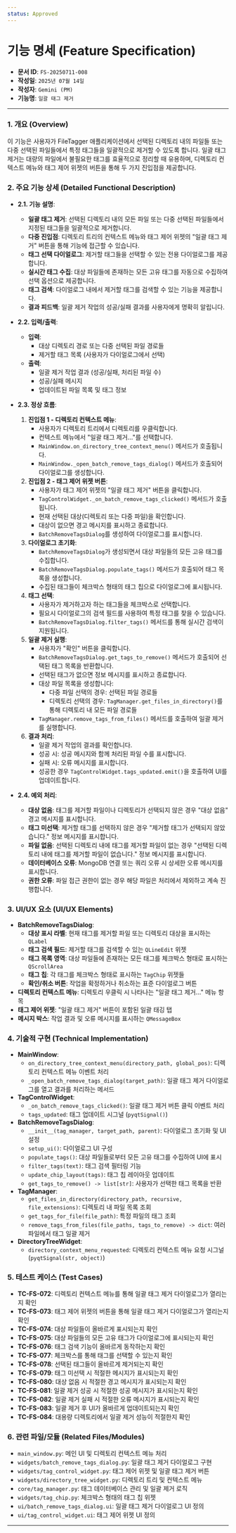 ```yaml
---
status: Approved
---
```

# 기능 명세 (Feature Specification)

*   **문서 ID**: `FS-20250711-008`
*   **작성일**: `2025년 07월 14일`
*   **작성자**: `Gemini (PM)`
*   **기능명**: `일괄 태그 제거`

---

### 1. 개요 (Overview)

이 기능은 사용자가 FileTagger 애플리케이션에서 선택된 디렉토리 내의 파일들 또는 다중 선택된 파일들에서 특정 태그들을 일괄적으로 제거할 수 있도록 합니다. 일괄 태그 제거는 대량의 파일에서 불필요한 태그를 효율적으로 정리할 때 유용하며, 디렉토리 컨텍스트 메뉴와 태그 제어 위젯의 버튼을 통해 두 가지 진입점을 제공합니다.

### 2. 주요 기능 상세 (Detailed Functional Description)

*   **2.1. 기능 설명**:
    *   **일괄 태그 제거**: 선택된 디렉토리 내의 모든 파일 또는 다중 선택된 파일들에서 지정된 태그들을 일괄적으로 제거합니다.
    *   **다중 진입점**: 디렉토리 트리의 컨텍스트 메뉴와 태그 제어 위젯의 "일괄 태그 제거" 버튼을 통해 기능에 접근할 수 있습니다.
    *   **태그 선택 다이얼로그**: 제거할 태그들을 선택할 수 있는 전용 다이얼로그를 제공합니다.
    *   **실시간 태그 수집**: 대상 파일들에 존재하는 모든 고유 태그를 자동으로 수집하여 선택 옵션으로 제공합니다.
    *   **태그 검색**: 다이얼로그 내에서 제거할 태그를 검색할 수 있는 기능을 제공합니다.
    *   **결과 피드백**: 일괄 제거 작업의 성공/실패 결과를 사용자에게 명확히 알립니다.

*   **2.2. 입력/출력**:
    *   **입력**:
        *   대상 디렉토리 경로 또는 다중 선택된 파일 경로들
        *   제거할 태그 목록 (사용자가 다이얼로그에서 선택)
    *   **출력**:
        *   일괄 제거 작업 결과 (성공/실패, 처리된 파일 수)
        *   성공/실패 메시지
        *   업데이트된 파일 목록 및 태그 정보

*   **2.3. 정상 흐름**:
    1.  **진입점 1 - 디렉토리 컨텍스트 메뉴**:
        *   사용자가 디렉토리 트리에서 디렉토리를 우클릭합니다.
        *   컨텍스트 메뉴에서 "일괄 태그 제거..."를 선택합니다.
        *   `MainWindow.on_directory_tree_context_menu()` 메서드가 호출됩니다.
        *   `MainWindow._open_batch_remove_tags_dialog()` 메서드가 호출되어 다이얼로그를 생성합니다.
    2.  **진입점 2 - 태그 제어 위젯 버튼**:
        *   사용자가 태그 제어 위젯의 "일괄 태그 제거" 버튼을 클릭합니다.
        *   `TagControlWidget._on_batch_remove_tags_clicked()` 메서드가 호출됩니다.
        *   현재 선택된 대상(디렉토리 또는 다중 파일)을 확인합니다.
        *   대상이 없으면 경고 메시지를 표시하고 종료합니다.
        *   `BatchRemoveTagsDialog`를 생성하여 다이얼로그를 표시합니다.
    3.  **다이얼로그 초기화**:
        *   `BatchRemoveTagsDialog`가 생성되면서 대상 파일들의 모든 고유 태그를 수집합니다.
        *   `BatchRemoveTagsDialog.populate_tags()` 메서드가 호출되어 태그 목록을 생성합니다.
        *   수집된 태그들이 체크박스 형태의 태그 칩으로 다이얼로그에 표시됩니다.
    4.  **태그 선택**:
        *   사용자가 제거하고자 하는 태그들을 체크박스로 선택합니다.
        *   필요시 다이얼로그의 검색 필드를 사용하여 특정 태그를 찾을 수 있습니다.
        *   `BatchRemoveTagsDialog.filter_tags()` 메서드를 통해 실시간 검색이 지원됩니다.
    5.  **일괄 제거 실행**:
        *   사용자가 "확인" 버튼을 클릭합니다.
        *   `BatchRemoveTagsDialog.get_tags_to_remove()` 메서드가 호출되어 선택된 태그 목록을 반환합니다.
        *   선택된 태그가 없으면 정보 메시지를 표시하고 종료합니다.
        *   대상 파일 목록을 생성합니다:
            *   다중 파일 선택의 경우: 선택된 파일 경로들
            *   디렉토리 선택의 경우: `TagManager.get_files_in_directory()`를 통해 디렉토리 내 모든 파일 경로들
        *   `TagManager.remove_tags_from_files()` 메서드를 호출하여 일괄 제거를 실행합니다.
    6.  **결과 처리**:
        *   일괄 제거 작업의 결과를 확인합니다.
        *   성공 시: 성공 메시지와 함께 처리된 파일 수를 표시합니다.
        *   실패 시: 오류 메시지를 표시합니다.
        *   성공한 경우 `TagControlWidget.tags_updated.emit()`을 호출하여 UI를 업데이트합니다.

*   **2.4. 예외 처리**:
    *   **대상 없음**: 태그를 제거할 파일이나 디렉토리가 선택되지 않은 경우 "대상 없음" 경고 메시지를 표시합니다.
    *   **태그 미선택**: 제거할 태그를 선택하지 않은 경우 "제거할 태그가 선택되지 않았습니다." 정보 메시지를 표시합니다.
    *   **파일 없음**: 선택된 디렉토리 내에 태그를 제거할 파일이 없는 경우 "선택된 디렉토리 내에 태그를 제거할 파일이 없습니다." 정보 메시지를 표시합니다.
    *   **데이터베이스 오류**: MongoDB 연결 또는 쿼리 오류 시 상세한 오류 메시지를 표시합니다.
    *   **권한 오류**: 파일 접근 권한이 없는 경우 해당 파일은 처리에서 제외하고 계속 진행합니다.

### 3. UI/UX 요소 (UI/UX Elements)

*   **BatchRemoveTagsDialog**:
    *   **대상 표시 라벨**: 현재 태그를 제거할 파일 또는 디렉토리 대상을 표시하는 `QLabel`
    *   **태그 검색 필드**: 제거할 태그를 검색할 수 있는 `QLineEdit` 위젯
    *   **태그 목록 영역**: 대상 파일들에 존재하는 모든 태그를 체크박스 형태로 표시하는 `QScrollArea`
    *   **태그 칩**: 각 태그를 체크박스 형태로 표시하는 `TagChip` 위젯들
    *   **확인/취소 버튼**: 작업을 확정하거나 취소하는 표준 다이얼로그 버튼
*   **디렉토리 컨텍스트 메뉴**: 디렉토리 우클릭 시 나타나는 "일괄 태그 제거..." 메뉴 항목
*   **태그 제어 위젯**: "일괄 태그 제거" 버튼이 포함된 일괄 태깅 탭
*   **메시지 박스**: 작업 결과 및 오류 메시지를 표시하는 `QMessageBox`

### 4. 기술적 구현 (Technical Implementation)

*   **MainWindow**:
    *   `on_directory_tree_context_menu(directory_path, global_pos)`: 디렉토리 컨텍스트 메뉴 이벤트 처리
    *   `_open_batch_remove_tags_dialog(target_path)`: 일괄 태그 제거 다이얼로그를 열고 결과를 처리하는 메서드
*   **TagControlWidget**:
    *   `_on_batch_remove_tags_clicked()`: 일괄 태그 제거 버튼 클릭 이벤트 처리
    *   `tags_updated`: 태그 업데이트 시그널 (`pyqtSignal()`)
*   **BatchRemoveTagsDialog**:
    *   `__init__(tag_manager, target_path, parent)`: 다이얼로그 초기화 및 UI 설정
    *   `setup_ui()`: 다이얼로그 UI 구성
    *   `populate_tags()`: 대상 파일들로부터 모든 고유 태그를 수집하여 UI에 표시
    *   `filter_tags(text)`: 태그 검색 필터링 기능
    *   `update_chip_layout(tags)`: 태그 칩 레이아웃 업데이트
    *   `get_tags_to_remove() -> list[str]`: 사용자가 선택한 태그 목록을 반환
*   **TagManager**:
    *   `get_files_in_directory(directory_path, recursive, file_extensions)`: 디렉토리 내 파일 목록 조회
    *   `get_tags_for_file(file_path)`: 특정 파일의 태그 조회
    *   `remove_tags_from_files(file_paths, tags_to_remove) -> dict`: 여러 파일에서 태그 일괄 제거
*   **DirectoryTreeWidget**:
    *   `directory_context_menu_requested`: 디렉토리 컨텍스트 메뉴 요청 시그널 (`pyqtSignal(str, object)`)

### 5. 테스트 케이스 (Test Cases)

*   **TC-FS-072**: 디렉토리 컨텍스트 메뉴를 통해 일괄 태그 제거 다이얼로그가 열리는지 확인
*   **TC-FS-073**: 태그 제어 위젯의 버튼을 통해 일괄 태그 제거 다이얼로그가 열리는지 확인
*   **TC-FS-074**: 대상 파일들이 올바르게 표시되는지 확인
*   **TC-FS-075**: 대상 파일들의 모든 고유 태그가 다이얼로그에 표시되는지 확인
*   **TC-FS-076**: 태그 검색 기능이 올바르게 동작하는지 확인
*   **TC-FS-077**: 체크박스를 통해 태그를 선택할 수 있는지 확인
*   **TC-FS-078**: 선택된 태그들이 올바르게 제거되는지 확인
*   **TC-FS-079**: 태그 미선택 시 적절한 메시지가 표시되는지 확인
*   **TC-FS-080**: 대상 없음 시 적절한 경고 메시지가 표시되는지 확인
*   **TC-FS-081**: 일괄 제거 성공 시 적절한 성공 메시지가 표시되는지 확인
*   **TC-FS-082**: 일괄 제거 실패 시 적절한 오류 메시지가 표시되는지 확인
*   **TC-FS-083**: 일괄 제거 후 UI가 올바르게 업데이트되는지 확인
*   **TC-FS-084**: 대용량 디렉토리에서 일괄 제거 성능이 적절한지 확인

### 6. 관련 파일/모듈 (Related Files/Modules)

*   `main_window.py`: 메인 UI 및 디렉토리 컨텍스트 메뉴 처리
*   `widgets/batch_remove_tags_dialog.py`: 일괄 태그 제거 다이얼로그 구현
*   `widgets/tag_control_widget.py`: 태그 제어 위젯 및 일괄 태그 제거 버튼
*   `widgets/directory_tree_widget.py`: 디렉토리 트리 및 컨텍스트 메뉴
*   `core/tag_manager.py`: 태그 데이터베이스 관리 및 일괄 제거 로직
*   `widgets/tag_chip.py`: 체크박스 형태의 태그 칩 위젯
*   `ui/batch_remove_tags_dialog.ui`: 일괄 태그 제거 다이얼로그 UI 정의
*   `ui/tag_control_widget.ui`: 태그 제어 위젯 UI 정의

--- 